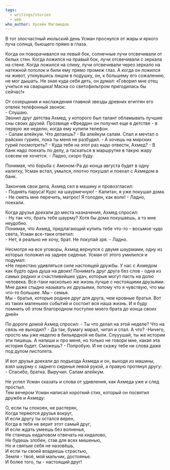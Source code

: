```yaml
---
tags:
  - writings/stories
  - web
who_author: Хусейн Магомадов
---
```

В тот злосчастный июльский день Усман проснулся от жары и яркого луча солнца, бьющего прямо в глаза.

Когда он поворачивался на левый бок, солнечные лучи отсвечивали от белых стен. Когда ложился на правый бок, лучи отсвечивали с зеркала на стене. Когда ложился на спину, лучи отсвечивали через зеркало на натяжной потолок и били ему прямо промеж глаз. А когда он ложился на живот, уткнувшись лицом в подушку, он, к большему его сожалению, не мог дышать. Не зная куда себя деть, он думал: «Говорил мне отец учиться на сварщика! Маска со светофильтром пригодилась бы сейчас!»

От созерцания и наслаждения главной звезды древних египтян его отвлек телефонный звонок:  
\- Слушаю.  
Звонил друг детства Ахмед, у которого был талант обламывать лучшие сны своих друзей. Прозвище «Фредди» он получил еще в детстве - в первую же неделю, когда ему купили телефон.  
\- Салам алейкум. Что делаешь?
\- Ва алейкум салам. Спал и мечтал о райских гуриях, пока ты меня не разбудил.
\- А хочешь на мирских гурий посмотреть?
\- Куда тебя на этот раз надо отвести, Ахмед?
\- В банк надо поехать по делу, а таскаться в маршрутке в такую жару совсем не хочется.
\- Ладно, скоро буду.  

Понимая, что борьба с Амоном-Ра до конца августа будет в одну калитку, Усман встал, умылся, плотно покушал и поехал с Ахмедом в банк.  

Закончив свои дела, Ахмед сел в машину и провозгласил:  
\- Поднять паруса! Курс на шаурмечную!
\- Капитан, я уже покушал дома.
\- Не сметь мне перечить, матрос! Я голоден, как волк!
\- Ладно, поехали.  

Когда друзья доехали до места назначения, Ахмед спросил:  
\- Ну так что, брать тебе шаурму? Хотя бы дома покушаешь, а то мне неудобно.  
Понимая, что Ахмед, предлагающий купить тебе что-то – восьмое чудо света, Усман все-таки ответил:  
\- Нет, я реально не хочу, брат. Не покупай зря.
\- Ладно.  

Несмотря на все уговоры, Ахмед вернулся с двумя шаурмами, одну из которых положил на заднее сиденье.  Усман от этого умилился и подумал:  
«Не перестаю удивляться силе настоящей дружбы. У нас с Ахмедом как будто одна душа на двоих! Понимать друг друга без слов - одна из самых редких и счастливейших удач, которые могут пасть на долю человека. Все-таки насколько же жизнь лучше с настоящими друзьями.  
Мне даже стыдно называть их друзьями, потому что я чувствую, что мы что-то большее. Мы - семья.  
Мы - братья, которые роднее друг для друга, чем кровные братья. Вот из таких маленьких событий и состоит вся наша жизнь. И я буду помнить об этом благородном поступке моего брата до конца своих дней»  

По дороге домой Ахмед спросил:
\- Ты что делал на этой неделе? Что на связь не выходил?
\- Да так, бумагу марал, читал и спал. А что?
-Ничего, просто мы уже неделю в бильярдной не были. Слууушай, ты же истории эти пишешь. А напиши и про меня, но только не говори мне, какая эта история будет. Сможешь?
\- Попробую. И не скажу тебе ни слова даже под дулом пистолета.

И вот друзья доехали до подъезда Ахмеда и он, выходя из машины, взял шаурму с заднего сиденья левой рукой, а правую протянул другу:
\- Спасибо, братка. Выручил. Салам алейкум.  

Не успел Усман сказать и слова от удивления, как Ахмеда уже и след простыл.  
Тем вечером Усман написал короткий стих, который он посвятил дружбе и Ахмеду:  

О, если ты спокоен, не растерян,  
Когда теряются друзья вокруг,  
И если другу ты остался верен,  
Когда в тебя не верит этот самый друг,  
И если ждать умеешь без волненья,  
Не станешь кидаловом отвечать на кидалово,  
Не будешь злобен, став для всех мишенью,  
Но и святым себя не назовёшь,  
И если ты своей владеешь страстью,  
Земля - твоё, мой мальчик, достоянье.  
И более того, ты - настоящий друг!